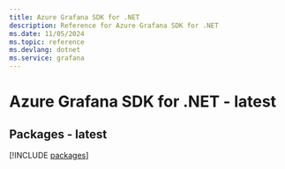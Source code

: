 ```yaml
---
title: Azure Grafana SDK for .NET
description: Reference for Azure Grafana SDK for .NET
ms.date: 11/05/2024
ms.topic: reference
ms.devlang: dotnet
ms.service: grafana
---
```

# Azure Grafana SDK for .NET - latest
## Packages - latest
[!INCLUDE [packages](grafana-index.md)]
